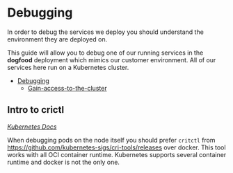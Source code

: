 # Debugging

In order to debug the services we deploy you should understand the environment they are deployed on.

This guide will allow you to debug one of our running services in the **dogfood** deployment which mimics our customer environment. All of our services here run on a Kubernetes cluster.

- [Debugging](#debugging)
  - [Gain-access-to-the-cluster](./tutorial.md#gain-access-to-the-cluster)

## Intro to crictl

_[Kubernetes Docs](https://kubernetes.io/docs/tasks/debug-application-cluster/crictl/)_

When debugging pods on the node itself you should prefer `critctl` from <https://github.com/kubernetes-sigs/cri-tools/releases> over docker.
This tool works with all OCI container runtime. Kubernetes supports several container runtime and docker is not the only one.
